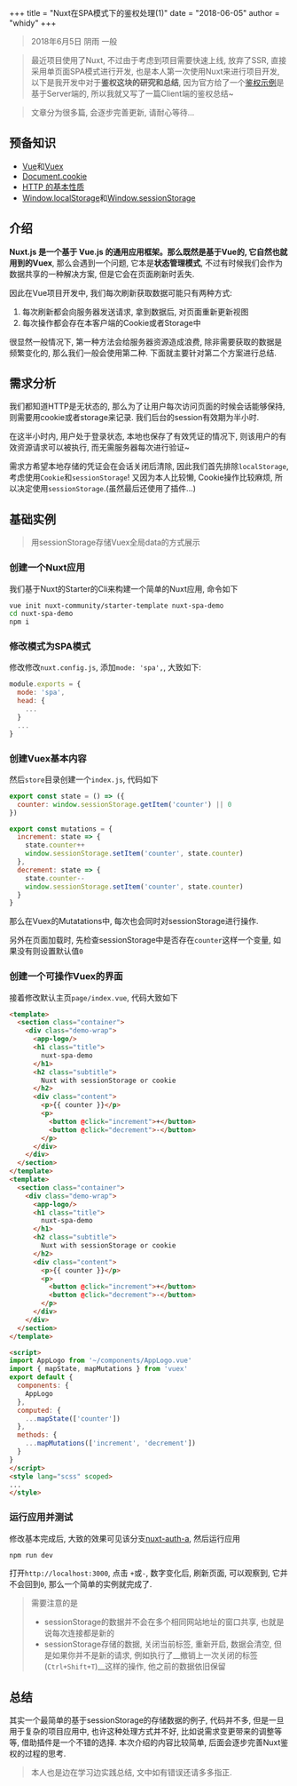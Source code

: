 +++
title = "Nuxt在SPA模式下的鉴权处理(1)"
date = "2018-06-05"
author = "whidy"
+++
> 2018年6月5日 阴雨 一般

> 最近项目使用了Nuxt, 不过由于考虑到项目需要快速上线, 放弃了SSR, 直接采用单页面SPA模式进行开发, 也是本人第一次使用Nuxt来进行项目开发, 以下是我开发中对于**鉴权这块的研究和总结**, 因为官方给了一个[鉴权示例](https://zh.nuxtjs.org/examples/auth-routes/)是基于Server端的, 所以我就又写了一篇Client端的鉴权总结~

> 文章分为很多篇, 会逐步完善更新, 请耐心等待...

## 预备知识

* [Vue](https://cn.vuejs.org/v2/guide/)和[Vuex](https://vuex.vuejs.org/zh/)
* [Document.cookie](https://developer.mozilla.org/zh-CN/docs/Web/API/Document/cookie)
* [HTTP 的基本性质](https://developer.mozilla.org/zh-CN/docs/Web/HTTP/Overview#HTTP_%E7%9A%84%E5%9F%BA%E6%9C%AC%E6%80%A7%E8%B4%A8)
* [Window.localStorage](https://developer.mozilla.org/zh-CN/docs/Web/API/Window/localStorage)和[Window.sessionStorage](https://developer.mozilla.org/zh-CN/docs/Web/API/Window/sessionStorage)

## 介绍

**Nuxt.js 是一个基于 Vue.js 的通用应用框架。**那么既然是基于Vue的, 它自然也就用到的**Vuex**, 那么会遇到一个问题, 它本是**状态管理模式**, 不过有时候我们会作为数据共享的一种解决方案, 但是它会在页面刷新时丢失.

因此在Vue项目开发中, 我们每次刷新获取数据可能只有两种方式:

1. 每次刷新都会向服务器发送请求, 拿到数据后, 对页面重新更新视图
1. 每次操作都会存在本客户端的Cookie或者Storage中

很显然一般情况下, 第一种方法会给服务器资源造成浪费, 除非需要获取的数据是频繁变化的, 那么我们一般会使用第二种. 下面就主要针对第二个方案进行总结.

## 需求分析

我们都知道HTTP是无状态的, 那么为了让用户每次访问页面的时候会话能够保持, 则需要用cookie或者storage来记录. 我们后台的session有效期为半小时.

在这半小时内, 用户处于登录状态, 本地也保存了有效凭证的情况下, 则该用户的有效资源请求可以被执行, 而无需服务器每次进行验证~

需求方希望本地存储的凭证会在会话关闭后清除, 因此我们首先排除`localStorage`, 考虑使用`Cookie`和`sessionStorage`! 又因为本人比较懒, Cookie操作比较麻烦, 所以决定使用`sessionStorage`.(虽然最后还使用了插件...)

## 基础实例

> 用sessionStorage存储Vuex全局data的方式展示
> 
### 创建一个Nuxt应用

我们基于Nuxt的Starter的Cli来构建一个简单的Nuxt应用, 命令如下

```sh
vue init nuxt-community/starter-template nuxt-spa-demo
cd nuxt-spa-demo
npm i
```

### 修改模式为SPA模式

修改修改`nuxt.config.js`, 添加`mode: 'spa',`, 大致如下:

```javascript
module.exports = {
  mode: 'spa',
  head: {
    ...
  }
  ...
}
```

### 创建Vuex基本内容

然后`store`目录创建一个`index.js`, 代码如下

```javascript
export const state = () => ({
  counter: window.sessionStorage.getItem('counter') || 0
})

export const mutations = {
  increment: state => {
    state.counter++
    window.sessionStorage.setItem('counter', state.counter)
  },
  decrement: state => {
    state.counter--
    window.sessionStorage.setItem('counter', state.counter)
  }
}
```

那么在Vuex的Mutatations中, 每次也会同时对sessionStorage进行操作.

另外在页面加载时, 先检查sessionStorage中是否存在`counter`这样一个变量, 如果没有则设置默认值`0`

### 创建一个可操作Vuex的界面

接着修改默认主页`page/index.vue`, 代码大致如下

```html
<template>
  <section class="container">
    <div class="demo-wrap">
      <app-logo/>
      <h1 class="title">
        nuxt-spa-demo
      </h1>
      <h2 class="subtitle">
        Nuxt with sessionStorage or cookie
      </h2>
      <div class="content">
        <p>{{ counter }}</p>
        <p>
          <button @click="increment">+</button>
          <button @click="decrement">-</button>
        </p>
      </div>
    </div>
  </section>
</template>
<template>
  <section class="container">
    <div class="demo-wrap">
      <app-logo/>
      <h1 class="title">
        nuxt-spa-demo
      </h1>
      <h2 class="subtitle">
        Nuxt with sessionStorage or cookie
      </h2>
      <div class="content">
        <p>{{ counter }}</p>
        <p>
          <button @click="increment">+</button>
          <button @click="decrement">-</button>
        </p>
      </div>
    </div>
  </section>
</template>

<script>
import AppLogo from '~/components/AppLogo.vue'
import { mapState, mapMutations } from 'vuex'
export default {
  components: {
    AppLogo
  },
  computed: {
    ...mapState(['counter'])
  },
  methods: {
    ...mapMutations(['increment', 'decrement'])
  }
}
</script>
<style lang="scss" scoped>
...
</style>
```

### 运行应用并测试

修改基本完成后, 大致的效果可见该分支[nuxt-auth-a](https://github.com/whidy/nuxt-spa-demo/tree/nuxt-auth-a), 然后运行应用

```sh
npm run dev
```

打开`http://localhost:3000`, 点击 `+`或`-`, 数字变化后, 刷新页面, 可以观察到, 它并不会回到`0`, 那么一个简单的实例就完成了.

> 需要注意的是
> * sessionStorage的数据并不会在多个相同网站地址的窗口共享, 也就是说每次连接都是新的
> * sessionStorage存储的数据, 关闭当前标签, 重新开启, 数据会清空, 但是如果你并不是新的请求, 例如执行了__撤销上一次关闭的标签(`Ctrl+Shift+T`)__这样的操作, 他之前的数据依旧保留

## 总结

其实一个最简单的基于sessionStorage的存储数据的例子, 代码并不多, 但是一旦用于复杂的项目应用中, 也许这种处理方式并不好, 比如说需求变更带来的调整等等, 借助插件是一个不错的选择. 本次介绍的内容比较简单, 后面会逐步完善Nuxt鉴权的过程的思考.

> 本人也是边在学习边实践总结, 文中如有错误还请多多指正.